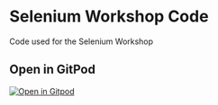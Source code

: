 # Selenium Workshop Code

Code used for the Selenium Workshop

## Open in GitPod

[![Open in Gitpod](https://gitpod.io/button/open-in-gitpod.svg)](https://gitpod.io/#https://github.com/diemol/selenium-workshop-code)
